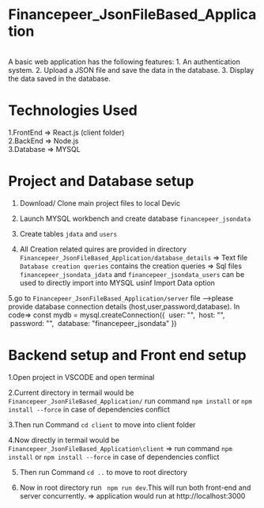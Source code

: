 # Financepeer_JsonFileBased_Application
<br />
A basic web application has the following features: 
1. An authentication system. 
2. Upload a JSON file and save the data in the database. 
3. Display the data saved in the database.
<br />

# Technologies Used
1.FrontEnd => React.js (client folder)
<br />
2.BackEnd => Node.js
<br />
3.Database => MYSQL

# Project and Database setup
1. Download/ Clone main project files to local Devic

2. Launch MYSQL workbench and create database `financepeer_jsondata`

3. Create tables `jdata` and `users`

4. All Creation related quires are provided in directory `Financepeer_JsonFileBased_Application/database_details`
=> Text file `Database creation queries` contains the creation queries
=> Sql files `financepeer_jsondata_jdata` and `financepeer_jsondata_users` can be used to directly import into MYSQL usinf Import Data option

5.go to `Financepeer_JsonFileBased_Application/server` file -->please provide database connection details (host,user,password,database).
In code=> const mydb = mysql.createConnection({
					  user: "",
					  host: "",
					  password: "",
					  database: "financepeer_jsondata"
					})
 


# Backend setup and Front end setup
1.Open project in VSCODE and open terminal

2.Current directory in termail would be `Financepeer_JsonFileBased_Application/`
run command `npm install` or `npm install --force` in case of dependencies conflict

3.Then run Command `cd client` to move into client folder

4.Now directly in termail would be `Financepeer_JsonFileBased_Application\client`
=> run command `npm install` or `npm install --force` in case of dependencies conflict

5. Then run Command `cd ..` to move to root directory

6. Now in root directory run ` npm run dev`.This will run both front-end and server concurrently.
=> application would run at http://localhost:3000
